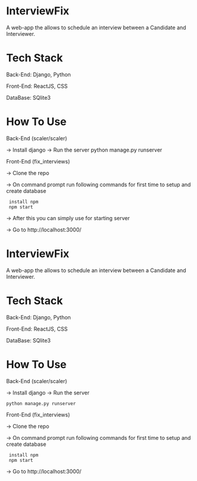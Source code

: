 
# InterviewFix

A web-app the allows to schedule an interview between a Candidate and Interviewer. 

# Tech Stack

Back-End: Django, Python

Front-End: ReactJS, CSS

DataBase: SQlite3

# How To Use

Back-End (scaler/scaler)

-> Install django
-> Run the server python manage.py runserver




Front-End (fix_interviews)

-> Clone the repo

-> On command prompt run following commands for first time to setup and create database

     install npm
     npm start

-> After this you can simply use for starting server
      
-> Go to http://localhost:3000/




# InterviewFix

A web-app the allows to schedule an interview between a Candidate and Interviewer. 

# Tech Stack

Back-End: Django, Python

Front-End: ReactJS, CSS

DataBase: SQlite3

# How To Use

Back-End (scaler/scaler)

-> Install django
-> Run the server  

    python manage.py runserver


Front-End (fix_interviews)

-> Clone the repo

-> On command prompt run following commands for first time to setup and create database

     install npm
     npm start
      
-> Go to http://localhost:3000/



